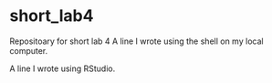 # short_lab4
Repositoary for short lab 4
A line I wrote using the shell on my local computer.

A line I wrote using RStudio.